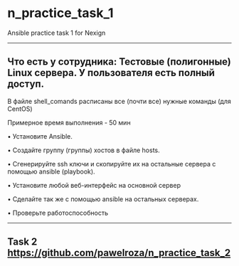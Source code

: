 # n_practice_task_1

Ansible practice task 1 for Nexign

----------------------------------
Что есть у сотрудника: Тестовые (полигонные) Linux сервера. У пользователя есть полный доступ.
----------------------------------

В файле shell_comands расписаны все (почти все) нужные команды (для CentOS)


Примерное время выполнения - 50 мин

• Установите Ansible. 

• Создайте группу (группы) хостов в файле hosts. 

• Сгенерируйте ssh ключи и скопируйте их на остальные сервера с помощью ansible (playbook).

• Установите любой веб-интерфейс на основной сервер

• Сделайте так же с помощью ansible на остальных серверах.

• Проверьте работоспособность

-----
Task 2 https://github.com/pawelroza/n_practice_task_2
-----
